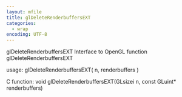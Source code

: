 ```yaml
---
layout: mfile
title: glDeleteRenderbuffersEXT
categories:
  - wrap
encoding: UTF-8
---
```


glDeleteRenderbuffersEXT  Interface to OpenGL function glDeleteRenderbuffersEXT

usage:  glDeleteRenderbuffersEXT( n, renderbuffers )

C function:  void glDeleteRenderbuffersEXT(GLsizei n, const GLuint\* renderbuffers)